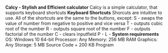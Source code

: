 **Calcy - Stylish and Efficient calculator**
Calcy is a simple calculator, that supports keyboard shortcuts
**Keyboard Shortcuts**
Shorcuts are intuitive to use. All of the shortcuts are the same to the buttons, except:
S - swaps the value of number from negative to positive and vice versa
T - outputs cubic root of the number
R - outputs square root of the number
F - outputs factorial of the number
C - clears inputfield
P - 
L - 
**System requirements**
OS: Windows 10 64-bit
Processor: Any
Memory: 256 MB RAM
Graphics: Any
Storage: 5 MB Source Code + 200 KB Program
